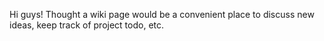 Hi guys! Thought a wiki page would be a convenient place to discuss new ideas, keep track of project todo, etc.